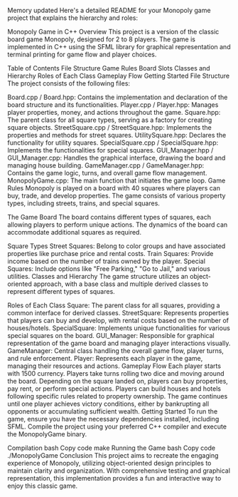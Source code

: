 
Memory updated
Here's a detailed README for your Monopoly game project that explains the hierarchy and roles:

Monopoly Game in C++
Overview
This project is a version of the classic board game Monopoly, designed for 2 to 8 players. The game is implemented in C++ using the SFML library for graphical representation and terminal printing for game flow and player choices.

Table of Contents
File Structure
Game Rules
Board Slots
Classes and Hierarchy
Roles of Each Class
Gameplay Flow
Getting Started
File Structure
The project consists of the following files:

Board.cpp / Board.hpp: Contains the implementation and declaration of the board structure and its functionalities.
Player.cpp / Player.hpp: Manages player properties, money, and actions throughout the game.
Square.hpp: The parent class for all square types, serving as a factory for creating square objects.
StreetSquare.cpp / StreetSquare.hpp: Implements the properties and methods for street squares.
UtilitySquare.hpp: Declares the functionality for utility squares.
SpecialSquare.cpp / SpecialSquare.hpp: Implements the functionalities for special squares.
GUI_Manager.hpp / GUI_Manager.cpp: Handles the graphical interface, drawing the board and managing house building.
GameManager.cpp / GameManager.hpp: Contains the game logic, turns, and overall game flow management.
MonopolyGame.cpp: The main function that initiates the game loop.
Game Rules
Monopoly is played on a board with 40 squares where players can buy, trade, and develop properties. The game consists of various property types, including streets, trains, and special squares.

The Game Board
The board contains different types of squares, each allowing players to perform unique actions. The dynamics of the board can accommodate additional squares as required.

Square Types
Street Squares: Belong to color groups and have associated properties like purchase price and rental costs.
Train Squares: Provide income based on the number of trains owned by the player.
Special Squares: Include options like "Free Parking," "Go to Jail," and various utilities.
Classes and Hierarchy
The game structure utilizes an object-oriented approach, with a base class and multiple derived classes to represent different types of squares.


Roles of Each Class
Square: The parent class for all squares, providing a common interface for derived classes.
StreetSquare: Represents properties that players can buy and develop, with rental costs based on the number of houses/hotels.
SpecialSquare: Implements unique functionalities for various special squares on the board.
GUI_Manager: Responsible for graphical representation of the game board and managing player interactions visually.
GameManager: Central class handling the overall game flow, player turns, and rule enforcement.
Player: Represents each player in the game, managing their resources and actions.
Gameplay Flow
Each player starts with 1500 currency.
Players take turns rolling two dice and moving around the board.
Depending on the square landed on, players can buy properties, pay rent, or perform special actions.
Players can build houses and hotels following specific rules related to property ownership.
The game continues until one player achieves victory conditions, either by bankrupting all opponents or accumulating sufficient wealth.
Getting Started
To run the game, ensure you have the necessary dependencies installed, including SFML. Compile the project using your preferred C++ compiler and execute the MonopolyGame binary.

Compilation
bash
Copy code
make
Running the Game
bash
Copy code
./MonopolyGame
Conclusion
This project aims to recreate the engaging experience of Monopoly, utilizing object-oriented design principles to maintain clarity and organization. With comprehensive testing and graphical representation, this implementation provides a fun and interactive way to enjoy this classic game.



